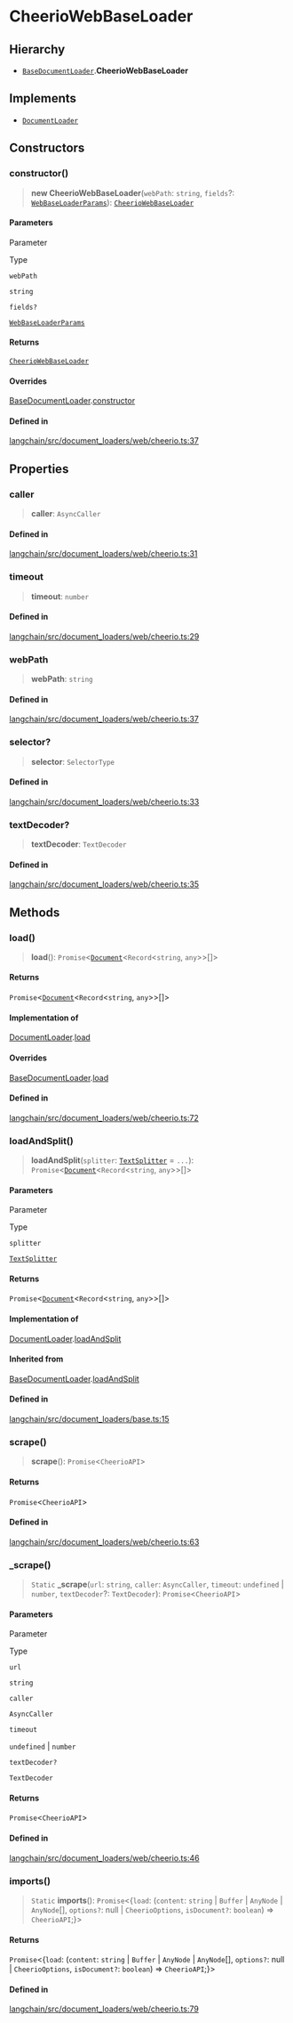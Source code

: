 CheerioWebBaseLoader
====================

Hierarchy[](#hierarchy "Direct link to Hierarchy")
---------------------------------------------------

*   [`BaseDocumentLoader`](/docs/api/document_loaders_base/classes/BaseDocumentLoader).**CheerioWebBaseLoader**

Implements[](#implements "Direct link to Implements")
------------------------------------------------------

*   [`DocumentLoader`](/docs/api/document_loaders_base/interfaces/DocumentLoader)

Constructors[](#constructors "Direct link to Constructors")
------------------------------------------------------------

### constructor()[](#constructor "Direct link to constructor()")

> **new CheerioWebBaseLoader**(`webPath`: `string`, `fields`?: [`WebBaseLoaderParams`](/docs/api/document_loaders_web_cheerio/interfaces/WebBaseLoaderParams)): [`CheerioWebBaseLoader`](/docs/api/document_loaders_web_cheerio/classes/CheerioWebBaseLoader)

#### Parameters[](#parameters "Direct link to Parameters")

Parameter

Type

`webPath`

`string`

`fields?`

[`WebBaseLoaderParams`](/docs/api/document_loaders_web_cheerio/interfaces/WebBaseLoaderParams)

#### Returns[](#returns "Direct link to Returns")

[`CheerioWebBaseLoader`](/docs/api/document_loaders_web_cheerio/classes/CheerioWebBaseLoader)

#### Overrides[](#overrides "Direct link to Overrides")

[BaseDocumentLoader](/docs/api/document_loaders_base/classes/BaseDocumentLoader).[constructor](/docs/api/document_loaders_base/classes/BaseDocumentLoader#constructor)

#### Defined in[](#defined-in "Direct link to Defined in")

[langchain/src/document\_loaders/web/cheerio.ts:37](https://github.com/hwchase17/langchainjs/blob/1c1274d/langchain/src/document_loaders/web/cheerio.ts#L37)

Properties[](#properties "Direct link to Properties")
------------------------------------------------------

### caller[](#caller "Direct link to caller")

> **caller**: `AsyncCaller`

#### Defined in[](#defined-in-1 "Direct link to Defined in")

[langchain/src/document\_loaders/web/cheerio.ts:31](https://github.com/hwchase17/langchainjs/blob/1c1274d/langchain/src/document_loaders/web/cheerio.ts#L31)

### timeout[](#timeout "Direct link to timeout")

> **timeout**: `number`

#### Defined in[](#defined-in-2 "Direct link to Defined in")

[langchain/src/document\_loaders/web/cheerio.ts:29](https://github.com/hwchase17/langchainjs/blob/1c1274d/langchain/src/document_loaders/web/cheerio.ts#L29)

### webPath[](#webpath "Direct link to webPath")

> **webPath**: `string`

#### Defined in[](#defined-in-3 "Direct link to Defined in")

[langchain/src/document\_loaders/web/cheerio.ts:37](https://github.com/hwchase17/langchainjs/blob/1c1274d/langchain/src/document_loaders/web/cheerio.ts#L37)

### selector?[](#selector "Direct link to selector?")

> **selector**: `SelectorType`

#### Defined in[](#defined-in-4 "Direct link to Defined in")

[langchain/src/document\_loaders/web/cheerio.ts:33](https://github.com/hwchase17/langchainjs/blob/1c1274d/langchain/src/document_loaders/web/cheerio.ts#L33)

### textDecoder?[](#textdecoder "Direct link to textDecoder?")

> **textDecoder**: `TextDecoder`

#### Defined in[](#defined-in-5 "Direct link to Defined in")

[langchain/src/document\_loaders/web/cheerio.ts:35](https://github.com/hwchase17/langchainjs/blob/1c1274d/langchain/src/document_loaders/web/cheerio.ts#L35)

Methods[](#methods "Direct link to Methods")
---------------------------------------------

### load()[](#load "Direct link to load()")

> **load**(): `Promise`<[`Document`](/docs/api/document/classes/Document)<`Record`<`string`, `any`\>\>\[\]\>

#### Returns[](#returns-1 "Direct link to Returns")

`Promise`<[`Document`](/docs/api/document/classes/Document)<`Record`<`string`, `any`\>\>\[\]\>

#### Implementation of[](#implementation-of "Direct link to Implementation of")

[DocumentLoader](/docs/api/document_loaders_base/interfaces/DocumentLoader).[load](/docs/api/document_loaders_base/interfaces/DocumentLoader#load)

#### Overrides[](#overrides-1 "Direct link to Overrides")

[BaseDocumentLoader](/docs/api/document_loaders_base/classes/BaseDocumentLoader).[load](/docs/api/document_loaders_base/classes/BaseDocumentLoader#load)

#### Defined in[](#defined-in-6 "Direct link to Defined in")

[langchain/src/document\_loaders/web/cheerio.ts:72](https://github.com/hwchase17/langchainjs/blob/1c1274d/langchain/src/document_loaders/web/cheerio.ts#L72)

### loadAndSplit()[](#loadandsplit "Direct link to loadAndSplit()")

> **loadAndSplit**(`splitter`: [`TextSplitter`](/docs/api/text_splitter/classes/TextSplitter) = `...`): `Promise`<[`Document`](/docs/api/document/classes/Document)<`Record`<`string`, `any`\>\>\[\]\>

#### Parameters[](#parameters-1 "Direct link to Parameters")

Parameter

Type

`splitter`

[`TextSplitter`](/docs/api/text_splitter/classes/TextSplitter)

#### Returns[](#returns-2 "Direct link to Returns")

`Promise`<[`Document`](/docs/api/document/classes/Document)<`Record`<`string`, `any`\>\>\[\]\>

#### Implementation of[](#implementation-of-1 "Direct link to Implementation of")

[DocumentLoader](/docs/api/document_loaders_base/interfaces/DocumentLoader).[loadAndSplit](/docs/api/document_loaders_base/interfaces/DocumentLoader#loadandsplit)

#### Inherited from[](#inherited-from "Direct link to Inherited from")

[BaseDocumentLoader](/docs/api/document_loaders_base/classes/BaseDocumentLoader).[loadAndSplit](/docs/api/document_loaders_base/classes/BaseDocumentLoader#loadandsplit)

#### Defined in[](#defined-in-7 "Direct link to Defined in")

[langchain/src/document\_loaders/base.ts:15](https://github.com/hwchase17/langchainjs/blob/1c1274d/langchain/src/document_loaders/base.ts#L15)

### scrape()[](#scrape "Direct link to scrape()")

> **scrape**(): `Promise`<`CheerioAPI`\>

#### Returns[](#returns-3 "Direct link to Returns")

`Promise`<`CheerioAPI`\>

#### Defined in[](#defined-in-8 "Direct link to Defined in")

[langchain/src/document\_loaders/web/cheerio.ts:63](https://github.com/hwchase17/langchainjs/blob/1c1274d/langchain/src/document_loaders/web/cheerio.ts#L63)

### \_scrape()[](#_scrape "Direct link to _scrape")

> `Static` **\_scrape**(`url`: `string`, `caller`: `AsyncCaller`, `timeout`: `undefined` | `number`, `textDecoder`?: `TextDecoder`): `Promise`<`CheerioAPI`\>

#### Parameters[](#parameters-2 "Direct link to Parameters")

Parameter

Type

`url`

`string`

`caller`

`AsyncCaller`

`timeout`

`undefined` | `number`

`textDecoder?`

`TextDecoder`

#### Returns[](#returns-4 "Direct link to Returns")

`Promise`<`CheerioAPI`\>

#### Defined in[](#defined-in-9 "Direct link to Defined in")

[langchain/src/document\_loaders/web/cheerio.ts:46](https://github.com/hwchase17/langchainjs/blob/1c1274d/langchain/src/document_loaders/web/cheerio.ts#L46)

### imports()[](#imports "Direct link to imports()")

> `Static` **imports**(): `Promise`<{`load`: (`content`: `string` | `Buffer` | `AnyNode` | `AnyNode`\[\], `options?`: null | `CheerioOptions`, `isDocument?`: `boolean`) => `CheerioAPI`;}\>

#### Returns[](#returns-5 "Direct link to Returns")

`Promise`<{`load`: (`content`: `string` | `Buffer` | `AnyNode` | `AnyNode`\[\], `options?`: null | `CheerioOptions`, `isDocument?`: `boolean`) => `CheerioAPI`;}\>

#### Defined in[](#defined-in-10 "Direct link to Defined in")

[langchain/src/document\_loaders/web/cheerio.ts:79](https://github.com/hwchase17/langchainjs/blob/1c1274d/langchain/src/document_loaders/web/cheerio.ts#L79)
